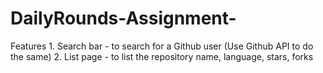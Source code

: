 # DailyRounds-Assignment-
Features 1. Search bar - to search for a Github user (Use Github API to do the same) 2. List page - to list the repository name, language, stars, forks
